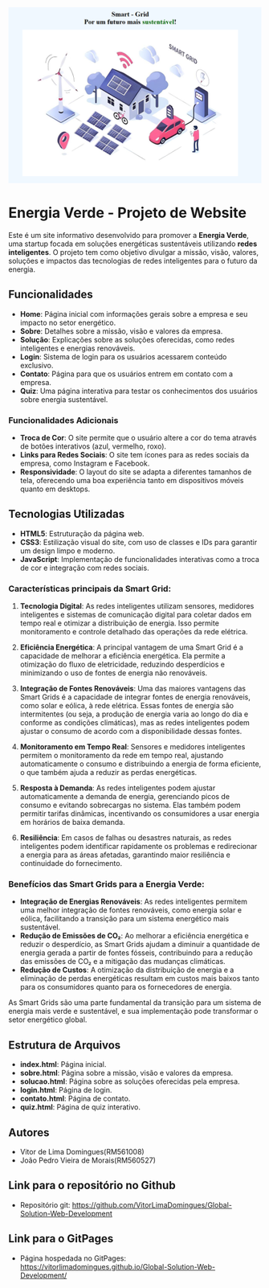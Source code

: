 ![Smart - Grid WebSite](src/assets/Smart_grid_readme.png)

# Energia Verde - Projeto de Website

Este é um site informativo desenvolvido para promover a **Energia Verde**, uma startup focada em soluções energéticas sustentáveis utilizando **redes inteligentes**. O projeto tem como objetivo divulgar a missão, visão, valores, soluções e impactos das tecnologias de redes inteligentes para o futuro da energia.

## Funcionalidades

- **Home**: Página inicial com informações gerais sobre a empresa e seu impacto no setor energético.
- **Sobre**: Detalhes sobre a missão, visão e valores da empresa.
- **Solução**: Explicações sobre as soluções oferecidas, como redes inteligentes e energias renováveis.
- **Login**: Sistema de login para os usuários acessarem conteúdo exclusivo.
- **Contato**: Página para que os usuários entrem em contato com a empresa.
- **Quiz**: Uma página interativa para testar os conhecimentos dos usuários sobre energia sustentável.

### Funcionalidades Adicionais

- **Troca de Cor**: O site permite que o usuário altere a cor do tema através de botões interativos (azul, vermelho, roxo).
- **Links para Redes Sociais**: O site tem ícones para as redes sociais da empresa, como Instagram e Facebook.
- **Responsividade**: O layout do site se adapta a diferentes tamanhos de tela, oferecendo uma boa experiência tanto em dispositivos móveis quanto em desktops.

## Tecnologias Utilizadas

- **HTML5**: Estruturação da página web.
- **CSS3**: Estilização visual do site, com uso de classes e IDs para garantir um design limpo e moderno.
- **JavaScript**: Implementação de funcionalidades interativas como a troca de cor e integração com redes sociais.

### Características principais da Smart Grid:
1. **Tecnologia Digital**: As redes inteligentes utilizam sensores, medidores inteligentes e sistemas de comunicação digital para coletar dados em tempo real e otimizar a distribuição de energia. Isso permite monitoramento e controle detalhado das operações da rede elétrica.

2. **Eficiência Energética**: A principal vantagem de uma Smart Grid é a capacidade de melhorar a eficiência energética. Ela permite a otimização do fluxo de eletricidade, reduzindo desperdícios e minimizando o uso de fontes de energia não renováveis.

3. **Integração de Fontes Renováveis**: Uma das maiores vantagens das Smart Grids é a capacidade de integrar fontes de energia renováveis, como solar e eólica, à rede elétrica. Essas fontes de energia são intermitentes (ou seja, a produção de energia varia ao longo do dia e conforme as condições climáticas), mas as redes inteligentes podem ajustar o consumo de acordo com a disponibilidade dessas fontes.

4. **Monitoramento em Tempo Real**: Sensores e medidores inteligentes permitem o monitoramento da rede em tempo real, ajustando automaticamente o consumo e distribuindo a energia de forma eficiente, o que também ajuda a reduzir as perdas energéticas.

5. **Resposta à Demanda**: As redes inteligentes podem ajustar automaticamente a demanda de energia, gerenciando picos de consumo e evitando sobrecargas no sistema. Elas também podem permitir tarifas dinâmicas, incentivando os consumidores a usar energia em horários de baixa demanda.

6. **Resiliência**: Em casos de falhas ou desastres naturais, as redes inteligentes podem identificar rapidamente os problemas e redirecionar a energia para as áreas afetadas, garantindo maior resiliência e continuidade do fornecimento.

### Benefícios das Smart Grids para a Energia Verde:
- **Integração de Energias Renováveis**: As redes inteligentes permitem uma melhor integração de fontes renováveis, como energia solar e eólica, facilitando a transição para um sistema energético mais sustentável.
- **Redução de Emissões de CO₂**: Ao melhorar a eficiência energética e reduzir o desperdício, as Smart Grids ajudam a diminuir a quantidade de energia gerada a partir de fontes fósseis, contribuindo para a redução das emissões de CO₂ e a mitigação das mudanças climáticas.
- **Redução de Custos**: A otimização da distribuição de energia e a eliminação de perdas energéticas resultam em custos mais baixos tanto para os consumidores quanto para os fornecedores de energia.

As Smart Grids são uma parte fundamental da transição para um sistema de energia mais verde e sustentável, e sua implementação pode transformar o setor energético global.

## Estrutura de Arquivos

- **index.html**: Página inicial.
- **sobre.html**: Página sobre a missão, visão e valores da empresa.
- **solucao.html**: Página sobre as soluções oferecidas pela empresa.
- **login.html**: Página de login.
- **contato.html**: Página de contato.
- **quiz.html**: Página de quiz interativo.

## Autores

- Vitor de Lima Domingues(RM561008)
- João Pedro Vieira de Morais(RM560527)

## Link para o repositório no Github

- Repositório git: https://github.com/VitorLimaDomingues/Global-Solution-Web-Development

## Link para o GitPages

- Página hospedada no GitPages: https://vitorlimadomingues.github.io/Global-Solution-Web-Development/